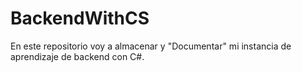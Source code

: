 # BackendWithCS
En este repositorio voy a almacenar y "Documentar" mi instancia de aprendizaje de backend con C#.
